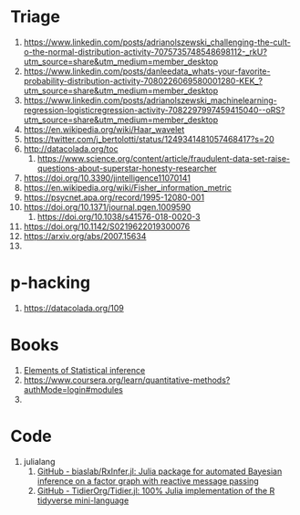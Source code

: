 # Triage
1. https://www.linkedin.com/posts/adrianolszewski_challenging-the-cult-o-the-normal-distribution-activity-7075735748548698112-_rkU?utm_source=share&utm_medium=member_desktop
2. https://www.linkedin.com/posts/danleedata_whats-your-favorite-probability-distribution-activity-7080226069580001280-KEK_?utm_source=share&utm_medium=member_desktop
3. https://www.linkedin.com/posts/adrianolszewski_machinelearning-regression-logisticregression-activity-7082297997459415040--oRS?utm_source=share&utm_medium=member_desktop
4. https://en.wikipedia.org/wiki/Haar_wavelet
5. https://twitter.com/j_bertolotti/status/1249341481057468417?s=20
6. http://datacolada.org/toc
    1. https://www.science.org/content/article/fraudulent-data-set-raise-questions-about-superstar-honesty-researcher
7. https://doi.org/10.3390/jintelligence11070141
8. https://en.wikipedia.org/wiki/Fisher_information_metric
9. https://psycnet.apa.org/record/1995-12080-001
10. https://doi.org/10.1371/journal.pgen.1009590
    1. https://doi.org/10.1038/s41576-018-0020-3
11. https://doi.org/10.1142/S0219622019300076
12. https://arxiv.org/abs/2007.15634
13. 

# p-hacking
1. https://datacolada.org/109

# Books
1. [Elements of Statistical inference][eosi]
2. https://www.coursera.org/learn/quantitative-methods?authMode=login#modules
3. 

# Code
1. julialang
    1. [GitHub - biaslab/RxInfer.jl: Julia package for automated Bayesian inference on a factor graph with reactive message passing](https://github.com/biaslab/RxInfer.jl)
    2. [GitHub - TidierOrg/Tidier.jl: 100% Julia implementation of the R tidyverse mini-language](https://github.com/TidierOrg/Tidier.jl)

[eosi]: obsidian://open?vault=galaxia4Eva&file=private%2Fbooks%2FElements%20of%20Causal%20Inference.pdf